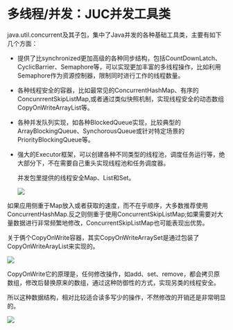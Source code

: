 # 多线程/并发：JUC并发工具类

java.util.concurrent及其子包，集中了Java并发的各种基础工具类，主要有如下几个方面：

- 提供了比synchronized更加高级的各种同步结构，包括CountDownLatch、CyclicBarrier、Semaphore等，可以实现更加丰富的多线程操作，比如利用Semaphore作为资源控制器，限制同时进行工作的线程数量。

- 各种线程安全的容器，比如最常见的ConcurrentHashMap、有序的ConcunrrentSkipListMap,或者通过类似快照机制，实现线程安全的动态数组CopyOnWriteArrayList等。

- 各种并发队列实现，如各种BlockedQueue实现，比较典型的ArrayBlockingQueue、SynchorousQueue或针对特定场景的PriorityBlockingQueue等。

- 强大的Executor框架，可以创建各种不同类型的线程池，调度任务运行等，绝大部分下，不在需要自己重头实现线程池和任务调度器。

  并发包里提供的线程安全Map、List和Set。

  ![](C:\Users\14579\Pictures\笔记图\并发包里提供的线程安全.png)

如果应用侧重于Map放入或者获取的速度，而不在乎顺序，大多数推荐使用ConcurrentHashMap.反之则侧重于使用ConcurrentSkipListMap;如果需要对大量数据进行非常频繁地修改，ConcurrentSkipListMap也可能表现出优势。

关于俩个CopyOnWrite容器，其实CopyOnWriteArraySet是通过包装了CopyOnWriteArayList来实现的。

![](C:\Users\14579\Pictures\笔记图\并发工具类1.png)

CopyOnWrite它的原理是，任何修改操作，如add、set、remove，都会拷贝原数组，修改后替换原来的数组，通过这种防御性的方式，实现另类的线程安全。

所以这种数据结构，相对比较适合读多写少的操作，不然修改的开销还是非常明显的。

![](C:\Users\14579\Pictures\笔记图\并发工具类2.png)